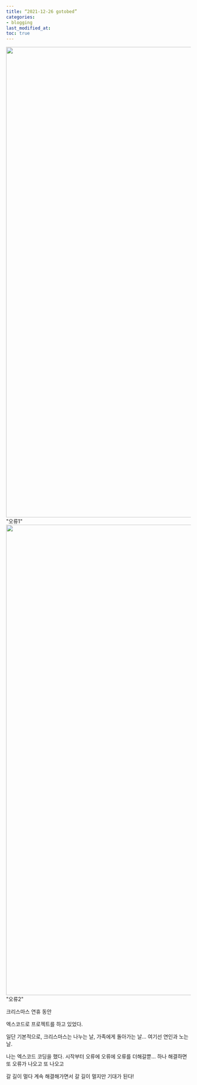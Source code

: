 ```yaml
---
title: “2021-12-26 gotobed”
categories:
- blogging
last_modified_at: 
toc: true
---
```


<img width="1280" src="https://user-images.githubusercontent.com/94824295/147412985-c1f68674-8fe2-4cba-8ae6-36e89ecc456d.png">
"오류1"
<img width="1280" src="https://user-images.githubusercontent.com/94824295/147412990-e55e15d4-de61-4f3f-8da6-a5f472661c03.png">
"오류2"

크리스마스 연휴 동안

엑스코드로 프로젝트를 하고 있었다.

일단 기본적으로, 크리스마스는 나누는 날, 가족에게 돌아가는 날... 여기선 연인과 노는 날.

나는 엑스코드 코딩을 했다.
시작부터 오류에 오류에 오류를 더해갈뿐... 하나 해결하면 또 오류가 나오고 또 나오고

갈 길이 멀다
계속 해결해가면서 갈 길이 멀지만 기대가 된다!
